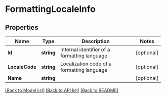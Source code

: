 # FormattingLocaleInfo

## Properties
Name | Type | Description | Notes
------------ | ------------- | ------------- | -------------
**Id** | **string** | Internal identifier of a formatting language | [optional] 
**LocaleCode** | **string** | Localization code of a formatting language | [optional] 
**Name** | **string** |  | [optional] 

[[Back to Model list]](../README.md#documentation-for-models) [[Back to API list]](../README.md#documentation-for-api-endpoints) [[Back to README]](../README.md)


